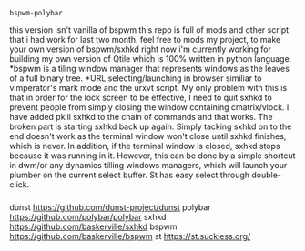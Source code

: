 	bspwm-polybar
this version isn't vanilla of bspwm this repo is full of mods and other script that i had work for last two month.
feel free to mods my project, to make your own version of bspwm/sxhkd
right now i'm currently working for building my own version of Qtile which is 100% written in python language.
*bspwm is a tiling window manager that represents windows as the leaves of a full binary tree.
*URL selecting/launching in browser similiar to vimperator's mark mode and the urxvt script.
My only problem with this is that in order for the lock screen to be effective, I need to quit sxhkd to prevent people from simply closing the window containing cmatrix/vlock. I have added pkill sxhkd to the chain of commands and that works. The broken part is starting sxhkd back up again. Simply tacking sxhkd on to the end doesn't work as the terminal window won't close until sxhkd finishes, which is never. In addition, if the terminal window is closed, sxhkd stops because it was running in it.
However, this can be done by a simple shortcut in dwm/or any dynamics tilling windows managers, which will launch your plumber on the current select buffer. St has easy select through double-click.
###
dunst      https://github.com/dunst-project/dunst
polybar    https://github.com/polybar/polybar
sxhkd      https://github.com/baskerville/sxhkd
bspwm      https://github.com/baskerville/bspwm
st         https://st.suckless.org/
###
